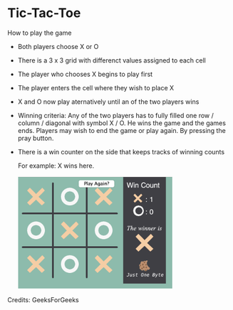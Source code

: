 # Tic-Tac-Toe

How to play the game

* Both players choose X or O

* There is a 3 x 3 grid with differenct values assigned to each cell

* The player who chooses X begins to play first 

* The player enters the cell where they wish to place X 

* X and O now play aternatively until an of the two players wins

* Winning criteria: Any of the two players has to fully filled one row / column / diagonal with symbol X / O. He wins the game and the games ends. Players may wish to end the game or play again. By pressing the pray button. 

* There is a win counter on the side that keeps tracks of winning counts

  For example: X wins here. 

  <img src="README/X%20wins.png" alt="Screen Shot 2023-01-02 at 12.11.22 AM" style="zoom:40%;" />



Credits: GeeksForGeeks